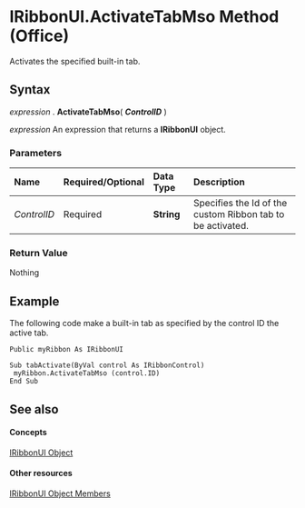
# IRibbonUI.ActivateTabMso Method (Office)

Activates the specified built-in tab.


## Syntax

 _expression_ . **ActivateTabMso**( **_ControlID_** )

 _expression_ An expression that returns a **IRibbonUI** object.


### Parameters



|**Name**|**Required/Optional**|**Data Type**|**Description**|
|:-----|:-----|:-----|:-----|
| _ControlID_|Required| **String**|Specifies the Id of the custom Ribbon tab to be activated.|

### Return Value

Nothing


## Example

The following code make a built-in tab as specified by the control ID the active tab.


```
Public myRibbon As IRibbonUI 
 
Sub tabActivate(ByVal control As IRibbonControl) 
 myRibbon.ActivateTabMso (control.ID) 
End Sub
```


## See also


#### Concepts


[IRibbonUI Object](d323aa21-de74-e821-c914-db71ef3b9c5e.md)
#### Other resources


[IRibbonUI Object Members](c6f6ec3b-3132-da29-ea08-70f20923d013.md)
